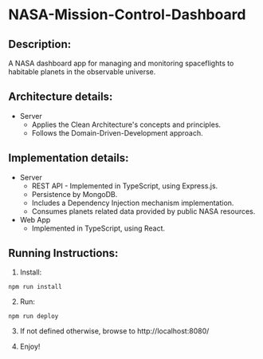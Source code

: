 # NASA-Mission-Control-Dashboard

## Description:
A NASA dashboard app for managing and monitoring spaceflights to habitable planets in the observable universe.

## Architecture details:
* Server
    * Applies the Clean Architecture's concepts and principles.
    * Follows the Domain-Driven-Development approach.

## Implementation details:
* Server
    * REST API - Implemented in TypeScript, using Express.js.
    * Persistence by MongoDB.
    * Includes a Dependency Injection mechanism implementation.
    * Consumes planets related data provided by public NASA resources.
* Web App
   *  Implemented in TypeScript, using React.

## Running Instructions:

1. Install:
```
npm run install
```
2. Run:
```
npm run deploy
```
3. If not defined otherwise, browse to http://localhost:8080/

4. Enjoy!

